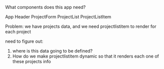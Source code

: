 What components does this app need? 

App
Header 
ProjectForm
ProjectList
ProjectListItem


Problem: we have projects data, and we need projectlistitem to render for each project 

need to figure out:

1. where is this data going to be defined? 
2. How do we make projectlistitem dynamic so that it renders each one of these projects info 
